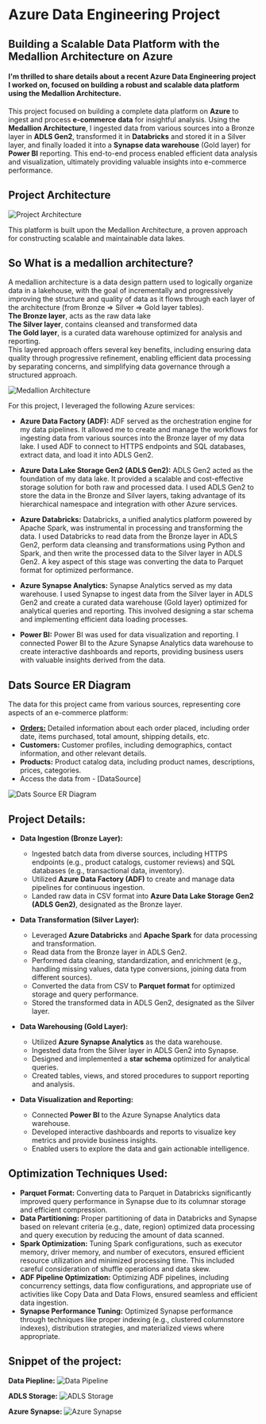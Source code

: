 # Azure Data Engineering Project
## Building a Scalable Data Platform with the Medallion Architecture on Azure
#### I'm thrilled to share details about a recent Azure Data Engineering project I worked on, focused on building a robust and scalable data platform using the Medallion Architecture.

This project focused on building a complete data platform on **Azure** to ingest and process **e-commerce data** for insightful analysis.  Using the **Medallion Architecture**, I ingested data from various sources into a Bronze layer in **ADLS Gen2**, transformed it in **Databricks** and stored it in a Silver layer, and finally loaded it into a **Synapse data warehouse** (Gold layer) for **Power BI** reporting.  This end-to-end process enabled efficient data analysis and visualization, ultimately providing valuable insights into e-commerce performance.

## Project Architecture


![Project Architecture](https://github.com/sairish/Azure-Data-Engineering/blob/main/Architecture%20Diagrams/Azure%20ArchitectureGif.gif)

This platform is built upon the Medallion Architecture, a proven approach for constructing scalable and maintainable data lakes.
## So What is a medallion architecture?
A medallion architecture is a data design pattern used to logically organize data in a lakehouse, with the goal of incrementally and progressively improving the structure and quality of data as it flows through each layer of the architecture (from Bronze ⇒ Silver ⇒ Gold layer tables).\
**The Bronze layer**, acts as the raw data lake \
**The Silver layer**, contains cleansed and transformed data\
**The Gold layer**, is a curated data warehouse optimized for analysis and reporting. \
This layered approach offers several key benefits, including ensuring data quality through progressive refinement, enabling efficient data processing by separating concerns, and simplifying data governance through a structured approach.

![Medallion Architecture](https://github.com/sairish/Azure-Data-Engineering/blob/main/Support%20Images/Meallion%20Architecture.png)

For this project, I leveraged the following Azure services:

*   **Azure Data Factory (ADF):**  ADF served as the orchestration engine for my data pipelines.  It allowed me to create and manage the workflows for ingesting data from various sources into the Bronze layer of my data lake.  I used ADF to connect to HTTPS endpoints and SQL databases, extract data, and load it into ADLS Gen2.

*   **Azure Data Lake Storage Gen2 (ADLS Gen2):** ADLS Gen2 acted as the foundation of my data lake.  It provided a scalable and cost-effective storage solution for both raw and processed data.  I used ADLS Gen2 to store the data in the Bronze and Silver layers, taking advantage of its hierarchical namespace and integration with other Azure services.

*   **Azure Databricks:** Databricks, a unified analytics platform powered by Apache Spark, was instrumental in processing and transforming the data. I used Databricks to read data from the Bronze layer in ADLS Gen2, perform data cleansing and transformations using Python and Spark, and then write the processed data to the Silver layer in ADLS Gen2.  A key aspect of this stage was converting the data to Parquet format for optimized performance.

*   **Azure Synapse Analytics:**  Synapse Analytics served as my data warehouse.  I used Synapse to ingest data from the Silver layer in ADLS Gen2 and create a curated data warehouse (Gold layer) optimized for analytical queries and reporting.  This involved designing a star schema and implementing efficient data loading processes.

*   **Power BI:** Power BI was used for data visualization and reporting. I connected Power BI to the Azure Synapse Analytics data warehouse to create interactive dashboards and reports, providing business users with valuable insights derived from the data.



## Dats Source ER Diagram
The data for this project came from various sources, representing core aspects of an e-commerce platform:
*   **[Orders:](https://github.com/sairish/E-Comm_Data_Engineering_on_Azure_Cloud_Platform/blob/main/Data%20Source/customers.csv)** Detailed information about each order placed, including order date, items purchased, total amount, shipping details, etc.
*   **Customers:** Customer profiles, including demographics, contact information, and other relevant details.
*   **Products:** Product catalog data, including product names, descriptions, prices, categories.
*   Access the data from - [DataSource]

![Dats Source ER Diagram](https://github.com/sairish/Azure-Data-Engineering/blob/main/Data%20Source/Ecomm%20Dataset%20ER%20Diagram.png)

## Project Details:

*   **Data Ingestion (Bronze Layer):**
    *   Ingested batch data from diverse sources, including HTTPS endpoints (e.g., product catalogs, customer reviews) and SQL databases (e.g., transactional data, inventory).
    *   Utilized **Azure Data Factory (ADF)** to create and manage data pipelines for continuous ingestion.
    *   Landed raw data in CSV format into **Azure Data Lake Storage Gen2 (ADLS Gen2)**, designated as the Bronze layer.

*   **Data Transformation (Silver Layer):**
    *   Leveraged **Azure Databricks** and **Apache Spark** for data processing and transformation.
    *   Read data from the Bronze layer in ADLS Gen2.
    *   Performed data cleaning, standardization, and enrichment (e.g., handling missing values, data type conversions, joining data from different sources).
    *   Converted the data from CSV to **Parquet format** for optimized storage and query performance.
    *   Stored the transformed data in ADLS Gen2, designated as the Silver layer.

*   **Data Warehousing (Gold Layer):**
    *   Utilized **Azure Synapse Analytics** as the data warehouse.
    *   Ingested data from the Silver layer in ADLS Gen2 into Synapse.
    *   Designed and implemented a **star schema** optimized for analytical queries.
    *   Created tables, views, and stored procedures to support reporting and analysis.

*   **Data Visualization and Reporting:**
    *   Connected **Power BI** to the Azure Synapse Analytics data warehouse.
    *   Developed interactive dashboards and reports to visualize key metrics and provide business insights.
    *   Enabled users to explore the data and gain actionable intelligence.

## Optimization Techniques Used:

*   **Parquet Format:** Converting data to Parquet in Databricks significantly improved query performance in Synapse due to its columnar storage and efficient compression.
*   **Data Partitioning:** Proper partitioning of data in Databricks and Synapse based on relevant criteria (e.g., date, region) optimized data processing and query execution by reducing the amount of data scanned.
*   **Spark Optimization:** Tuning Spark configurations, such as executor memory, driver memory, and number of executors, ensured efficient resource utilization and minimized processing time. This included careful consideration of shuffle operations and data skew.
*   **ADF Pipeline Optimization:** Optimizing ADF pipelines, including concurrency settings, data flow configurations, and appropriate use of activities like Copy Data and Data Flows, ensured seamless and efficient data ingestion.
*   **Synapse Performance Tuning:** Optimized Synapse performance through techniques like proper indexing (e.g., clustered columnstore indexes), distribution strategies, and materialized views where appropriate.

## Snippet of the project:

**Data Piepline:**
![Data Pipeline](https://github.com/sairish/Azure-Data-Engineering/blob/main/Support%20Images/Data%20Pipeline.png)

**ADLS Storage:**
![ADLS Storage](https://github.com/sairish/Azure-Data-Engineering/blob/main/Support%20Images/Storage%20Layer.png)

**Azure Synapse:**
![Azure Synapse](https://github.com/sairish/Azure-Data-Engineering/blob/main/Support%20Images/Azure%20Synapse.png)
